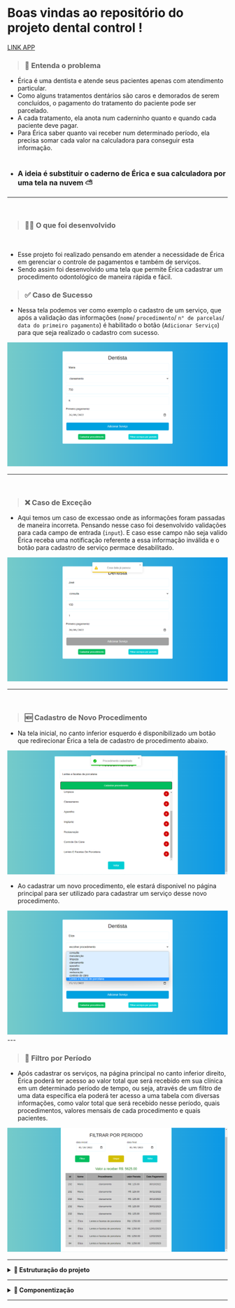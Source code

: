 # Boas vindas ao repositório do projeto <strong>dental control</strong> !

<u>[LINK APP](https://dentist-control.herokuapp.com/home)</u>

><h3>🧩 Entenda o problema</h3>
<ul>
  <li>Érica é uma dentista e atende seus pacientes apenas com atendimento particular.</li>
  <li>Como alguns tratamentos dentários são caros e demorados de serem concluídos, o pagamento do tratamento do paciente pode ser parcelado.</li>
  <li>A cada tratamento, ela anota num caderninho quanto e quando cada paciente deve pagar.</li>
  <li>Para Érica saber quanto vai receber num determinado período, ela precisa somar cada valor na calculadora para conseguir esta informação.</li>
  <br>
  <li><h3><strong>A ideia é substituir o caderno de Érica e sua calculadora por uma tela na nuvem ⛅</strong></h3></li>
</ul>

---
<br>

> <h3>👨‍💻 O que foi desenvolvido</h3>
<br>

- Esse projeto foi realizado pensando em atender a necessidade de Érica em gerenciar o controle de pagamentos e também de serviços.
- Sendo assim foi desenvolvido uma tela que permite Érica cadastrar um procedimento odontológico de maneira rápida e fácil.

><h3>✅ Caso de Sucesso </h3>
- Nessa tela podemos ver como exemplo o cadastro de um serviço, que após a validação das informações (```nome```/ ```procedimento```/ ```n° de parcelas```/ ```data do primeiro pagamento```) é habilitado o botão (```Adicionar Serviço```) para que seja realizado o cadastro com sucesso.
<img src="./src/assets/captura1.png" alt="imagem cadastro serviço com sucesso">

---
<br>

><h3>❌ Caso de Exceção </h3>
- Aqui temos um caso de excessao onde as informações foram passadas de maneira incorreta. Pensando nesse caso foi desenvolvido validações para cada campo de entrada (```input```). E caso esse campo não seja valido Érica receba uma notificação referente a essa informação inválida e o botão para cadastro de serviço permace desabilitado.
<img src="./src/assets/captura2.png" alt="imagem de erro ao cadastrar serviço">

---
<br>

><h3>🆕 Cadastro de Novo Procedimento </h3>
- Na tela inicial, no canto inferior esquerdo é disponibilizado um botão que redirecionar Érica a tela de cadastro de procedimento abaixo.
<img src="./src/assets/captura3.png" alt="imagem da página de cadastrar procedimento">

- Ao cadastrar um novo procedimento, ele estará disponivel no página principal para ser utilizado para cadastrar um serviço desse novo procedimento.
<img src="./src/assets/captura4.png" alt="imagem da página principal com o novo procedimento">
---
<br>

><h3>📅 Filtro por Período </h3>
- Após cadastrar os serviços, na página principal no canto inferior direito, Érica poderá ter acesso ao valor total que será recebido em sua clínica em um determinado período de tempo, ou seja, através de um filtro de uma data específica ela poderá  ter acesso a uma tabela com diversas informações, como valor total que será recebido nesse período, quais procedimentos, valores mensais de cada procedimento e quais pacientes.
<img src="./src/assets/captura5.png" alt="imagem da página de filtro de serviço por período">

---


<details>
  <summary>
    <strong>👷 Estruturação do projeto</strong>
  </summary><br>

  - O projeto foi desenvolvido com o ecossistema mais moderno do ReactJS
  - Essa aplicação conta com validações de informações;
  - Sendo possível adicionar um novo serviço;
  - Adicionar um serviço com controle de pagamentos;
  - Ter acesso às informações e valores dos serviços cadastrados de um intervalo de tempo.
</details>

---

<details>
  <summary>
    <strong>🎨 Componentização</strong>
  </summary><br>

  - Esse projeto possui um conjunto de componentes base. Isso foi desenvolvido para que com a componentização do app seja possível fazer o maior reaproveitamento possível de cada estrutura.

</details>

---
